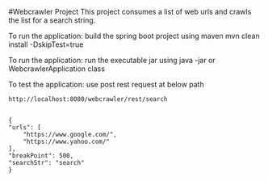 #Webcrawler Project
This project consumes a list of web urls and crawls the list for a search string.

To run the application:
build the spring boot project using maven
mvn clean install -DskipTest=true

To run the application:
run the executable jar using java -jar or WebcrawlerApplication class

To test the application:
use post rest request at below path

	http://localhost:8080/webcrawler/rest/search
	
	
	{
    "urls": [
        "https://www.google.com/",
        "https://www.yahoo.com/"
    ],
    "breakPoint": 500,
    "searchStr": "search"
	}